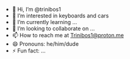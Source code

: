 - 👋 Hi, I’m @trinibos1
- 👀 I’m interested in keyboards and cars
- 🌱 I’m currently learning ...
- 💞️ I’m looking to collaborate on ...
- 📫 How to reach me at Trinibos1@proton.me
- 😄 Pronouns: he/him/dude
- ⚡ Fun fact: ...

<!---
trinibos1/trinibos1 is a ✨ special ✨ repository because its `README.md` (this file) appears on your GitHub profile.
You can click the Preview link to take a look at your changes.
--->
